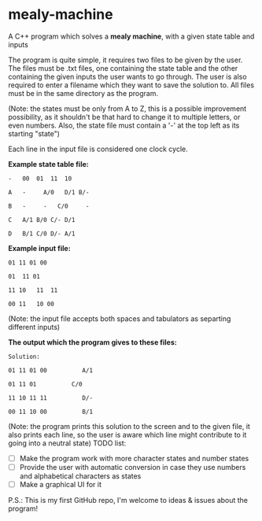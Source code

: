# mealy-machine
A C++ program which solves a **mealy machine**, with a given state table and inputs

The program is quite simple, it requires two files to be given by the user. The files must be .txt files, one containing the state table and the other containing the given inputs the user wants to go through. The user is also required to enter a filename which they want to save the solution to. All files must be in the same directory as the program.

(Note: the states must be only from A to Z, this is a possible improvement possibility, as it shouldn't be that hard to change it to multiple letters, or even numbers. Also, the state file must contain a '-' at the top left as its starting "state")

Each line in the input file is considered one clock cycle.

**Example state table file:**

    -	00	01	11	10
    
    A	-	  A/0	D/1	B/-
    
    B	-	  -	  C/0	  -
    
    C	A/1	B/0	C/-	D/1
    
    D	B/1	C/0	D/-	A/1

**Example input file:**

    01 11 01 00
    
    01	11 01
    
    11 10	11	11
    
    00 11	10 00

(Note: the input file accepts both spaces and tabulators as separting different inputs)

**The output which the program gives to these files:**

    Solution: 
    
    01 11 01 00          A/1
    
    01 11 01          C/0
    
    11 10 11 11          D/-
    
    00 11 10 00          B/1 

(Note: the program prints this solution to the screen and to the given file, it also prints each line, so the user is aware which line might contribute to it going into a neutral state)
TODO list:
- [ ] Make the program work with more character states and number states
- [ ] Provide the user with automatic conversion in case they use numbers and alphabetical characters as states
- [ ] Make a graphical UI for it

P.S.: This is my first GitHub repo, I'm welcome to ideas & issues about the program!
